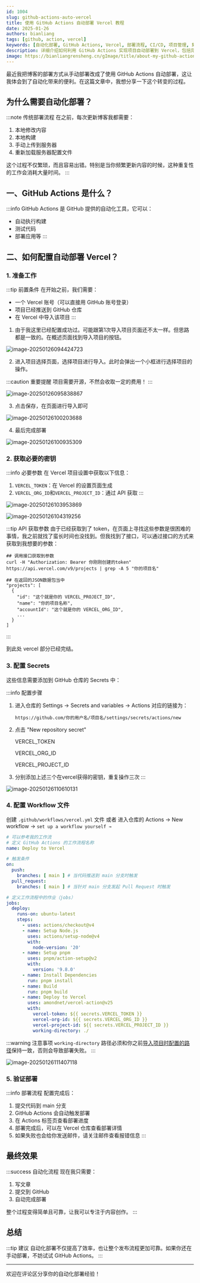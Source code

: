 ```yaml
---
id: 1004
slug: github-actions-auto-vercel
title: 使用 GitHub Actions 自动部署 Vercel 教程
date: 2025-01-26
authors: bianliang
tags: [github, action, vercel]
keywords: [自动化部署, GitHub Actions, Vercel, 部署流程, CI/CD, 项目管理, 集成开发, 开源工具]
description: 详细介绍如何利用 GitHub Actions 实现项目自动部署到 Vercel，包括完整配置步骤和最佳实践。
image: https://bianliangrensheng.cn/gImage/title/about-my-github-actions-automation-deployment.jpg
---
```


最近我把博客的部署方式从手动部署改成了使用 GitHub Actions 自动部署，这让我体会到了自动化带来的便利。在这篇文章中，我想分享一下这个转变的过程。

<!-- truncate -->

## 为什么需要自动化部署？

:::note 传统部署流程
在之前，每次更新博客我都需要：

1. 本地修改内容
2. 本地构建
3. 手动上传到服务器
4. 重新加载服务器配置文件

这个过程不仅繁琐，而且容易出错。特别是当你频繁更新内容的时候，这种重复性的工作会消耗大量时间。
:::

## 一、GitHub Actions 是什么？

:::info
GitHub Actions 是 GitHub 提供的自动化工具，它可以：
- 自动执行构建
- 测试代码
- 部署应用等
:::

## 二、如何配置自动部署 Vercel？

### 1. 准备工作

:::tip 前置条件
在开始之前，我们需要：
- 一个 Vercel 账号（可以直接用 GitHub 账号登录）
- 项目已经推送到 GitHub 仓库
- 在 Vercel 中导入该项目
:::

1. 由于我这里已经配置成功过。可能跟第1次导入项目页面还不太一样。但思路都是一致的。在概述页面找到导入项目的按钮。

![image-20250126094424723](https://cdn.jsdelivr.net/gh/hhhh-wang/MyPic@main/blog/img/image-20250126094424723.png)

2. 进入项目选择页面，选择项目进行导入。此时会弹出一个小框进行选择项目的操作。

:::caution 重要提醒
项目需要开源，不然会收取一定的费用！
:::

![image-20250126095838867](https://cdn.jsdelivr.net/gh/hhhh-wang/MyPic@main/blog/img/image-20250126095838867.png)	

3. 点击保存，在页面进行导入即可

![image-20250126100203688](https://cdn.jsdelivr.net/gh/hhhh-wang/MyPic@main/blog/img/image-20250126100203688.png)

4. 最后完成部署

![image-20250126100935309](https://cdn.jsdelivr.net/gh/hhhh-wang/MyPic@main/blog/img/image-20250126100935309.png)

### 2. 获取必要的密钥

:::info 必要参数
在 Vercel 项目设置中获取以下信息：
1. `VERCEL_TOKEN`：在 Vercel 的设置页面生成
2. `VERCEL_ORG_ID`和`VERCEL_PROJECT_ID`：通过 API 获取
:::

![image-20250126103953869](https://cdn.jsdelivr.net/gh/hhhh-wang/MyPic@main/blog/img/image-20250126103953869.png)

![image-20250126104319256](https://cdn.jsdelivr.net/gh/hhhh-wang/MyPic@main/blog/img/image-20250126104319256.png)

:::tip API 获取参数
由于已经获取到了 token，在页面上寻找这些参数是很困难的事情，我之前就找了蛮长时间也没找到。但我找到了接口，可以通过接口的方式来获取到我想要的参数：
```shell
## 调用接口获取到参数
curl -H "Authorization: Bearer 你刚刚创建的token" https://api.vercel.com/v9/projects | grep -A 5 "你的项目名"

## 在返回的JSON数据包当中
"projects": [
  {
    "id": "这个就是你的 VERCEL_PROJECT_ID",
    "name": "你的项目名称",
    "accountId": "这个就是你的 VERCEL_ORG_ID",
    ...
  }
]
```
:::

到此处 vercel 部分已经完结。

### 3. 配置 Secrets

这些信息需要添加到 GitHub 仓库的 Secrets 中：

:::info 配置步骤
1. 进入仓库的 Settings -> Secrets and variables -> Actions
   对应的链接为：  

   `https://github.com/你的用户名/项目名/settings/secrets/actions/new`

2. 点击 "New repository secret" 

     VERCEL_TOKEN

     VERCEL_ORG_ID

     VERCEL_PROJECT_ID

3. 分别添加上述三个在vercel获得的密钥，重复操作三次
  :::

![image-20250126110610131](https://cdn.jsdelivr.net/gh/hhhh-wang/MyPic@main/blog/img/image-20250126110610131.png)

### 4. 配置 Workflow 文件

创建 `.github/workflows/vercel.yml` 文件 或者 进入仓库的 Actions -> New workflow -> `set up a workflow yourself →`

```yaml
# 可以参考我的工作流
# 定义 GitHub Actions 的工作流程名称
name: Deploy to Vercel

# 触发条件
on:
  push:
    branches: [ main ] # 当代码推送到 main 分支时触发
  pull_request:
    branches: [ main ] # 当针对 main 分支发起 Pull Request 时触发

# 定义工作流程中的作业（jobs）
jobs:
  deploy:
    runs-on: ubuntu-latest
    steps:
      - uses: actions/checkout@v4
      - name: Setup Node.js
        uses: actions/setup-node@v4
        with:
          node-version: '20'
      - name: Setup pnpm
        uses: pnpm/action-setup@v2
        with:
          version: '9.8.0'
      - name: Install Dependencies
        run: pnpm install
      - name: Build
        run: pnpm build
      - name: Deploy to Vercel
        uses: amondnet/vercel-action@v25
        with:
          vercel-token: ${{ secrets.VERCEL_TOKEN }}
          vercel-org-id: ${{ secrets.VERCEL_ORG_ID }}
          vercel-project-id: ${{ secrets.VERCEL_PROJECT_ID }}
          working-directory: ./
```

:::warning 注意事项
`working-directory` 路径必须和你之前[导入项目时配置的路径](#1-准备工作)保持一致，否则会导致部署失败。
:::

![image-20250126111407118](https://cdn.jsdelivr.net/gh/hhhh-wang/MyPic@main/blog/img/image-20250126111407118.png)

### 5. 验证部署

:::info 部署流程
配置完成后：
1. 提交代码到 main 分支
2. GitHub Actions 会自动触发部署
3. 在 Actions 标签页查看部署进度
4. 部署完成后，可以在 Vercel 仓库查看部署详情
5. 如果失败也会给你发送邮件，请关注邮件查看报错信息
:::

## 最终效果

:::success 自动化流程
现在我只需要：
1. 写文章
2. 提交到 GitHub
3. 自动完成部署

整个过程变得简单且可靠，让我可以专注于内容创作。
:::

## 总结

:::tip 建议
自动化部署不仅提高了效率，也让整个发布流程更加可靠。如果你还在手动部署，不妨试试 GitHub Actions。
:::

---

欢迎在评论区分享你的自动化部署经验！ 